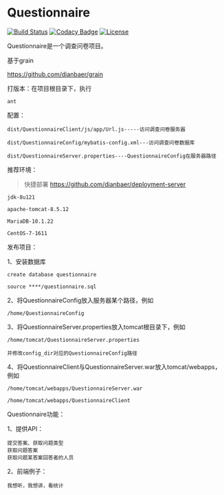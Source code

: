 # Questionnaire

[![Build Status](https://travis-ci.org/dianbaer/Questionnaire.svg?branch=master)](https://travis-ci.org/dianbaer/Questionnaire)
[![Codacy Badge](https://api.codacy.com/project/badge/Grade/eb99600527704892aea51eddfac2010f)](https://www.codacy.com/app/232365732/Questionnaire?utm_source=github.com&amp;utm_medium=referral&amp;utm_content=dianbaer/Questionnaire&amp;utm_campaign=Badge_Grade)
[![License](https://img.shields.io/badge/License-MIT-blue.svg)](LICENSE)

Questionnaire是一个调查问卷项目。

基于grain

https://github.com/dianbaer/grain


打版本：在项目根目录下，执行

	ant


配置：

	dist/QuestionnaireClient/js/app/Url.js-----访问调查问卷服务器

	dist/QuestionnaireConfig/mybatis-config.xml---访问调查问卷数据库

	dist/QuestionnaireServer.properties----QuestionnaireConfig在服务器路径


推荐环境：

>快捷部署 https://github.com/dianbaer/deployment-server

	jdk-8u121

	apache-tomcat-8.5.12

	MariaDB-10.1.22

	CentOS-7-1611


发布项目：

1、安装数据库
	
	create database questionnaire
	
	source ****/questionnaire.sql

2、将QuestionnaireConfig放入服务器某个路径，例如
	
	/home/QuestionnaireConfig

3、将QuestionnaireServer.properties放入tomcat根目录下，例如
	
	/home/tomcat/QuestionnaireServer.properties
	
	并修改config_dir对应的QuestionnaireConfig路径

4、将QuestionnaireClient与QuestionnaireServer.war放入tomcat/webapps，例如
	
	/home/tomcat/webapps/QuestionnaireServer.war
	
	/home/tomcat/webapps/QuestionnaireClient


Questionnaire功能：

1、提供API：
	
	提交答案、获取问题类型
	获取问题答案
	获取问题某答案回答者的人员
	
2、前端例子：
	
	我想听，我想讲，看统计




